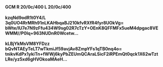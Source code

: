 #### GCM R 20/0c/400 L 20/0c/400
**kzqNd9odR1t0Y4/L**<br/>**3q0UO4RrMRh91nLKAHbqaBJ210kfvRXfR4fyr8UOkVg=**<br/>**bWte/IU7e7N9zFfu434W9sg02R7cTzY+OEnK8QFFMFx5ueM4dpgac8VEWMM//P0lq+963NUDnR0Wcetw...**<br/><br/>
**kLBjYkMsVM8YFDzz**<br/>**bQvNTAEyTeLT7wTkmiJf59avjAv8ZmpYFs1qTB0nq4o=**<br/>**tnikvKdPx1ykiTn+fWWj6kyPbZEUmQCAraLSicF2iRPEmQt0qck1X62wTztLRe/yz5xd6gHVOkoaMAeH...**